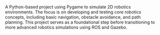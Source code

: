 A Python-based project using Pygame to simulate 2D robotics environments. The focus is on developing and testing core robotics concepts, including basic navigation, obstacle avoidance, and path planning. This project serves as a foundational step before transitioning to more advanced robotics simulations using ROS and Gazebo.
